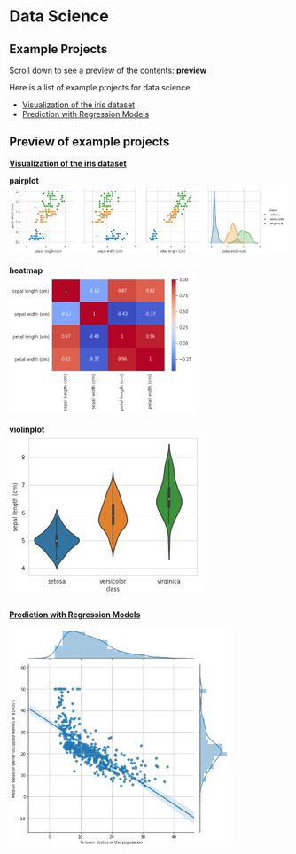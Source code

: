 # Data Science
## Example Projects

Scroll down to see a preview of the contents: **[preview](#preview)**

Here is a list of example projects for data science:

* [Visualization of the iris dataset](01_Visualization_Iris/Visualizition%20with%20pandas%20matplotlib%20seaborn.ipynb
  "Visualizition with pandas matplotlib seaborn.ipynb")
* [Prediction with Regression Models](02_Regression/Regression%20with%20sklearn.ipynb
"Regression with sklearn.ipynb")

## Preview of example projects

**[Visualization of the iris dataset](01_Visualization_Iris/Visualizition%20with%20pandas%20matplotlib%20seaborn.ipynb
  "Visualizition with pandas matplotlib seaborn.ipynb")**

**pairplot**<br>
![pairplot preview](images/pairplot%20preview.jpg)<br><br>
**heatmap**<br>
![pairplot preview](images/heatmap%20preview.jpg)<br><br>
**violinplot**<br>
![pairplot preview](images/violinplot%20preview.jpg)<br><br>

**[Prediction with Regression Models](02_Regression/Regression%20with%20sklearn.ipynb
"Regression with sklearn.ipynb")**

![jointplot regression preview](images/regression%20jointplot.jpg)
